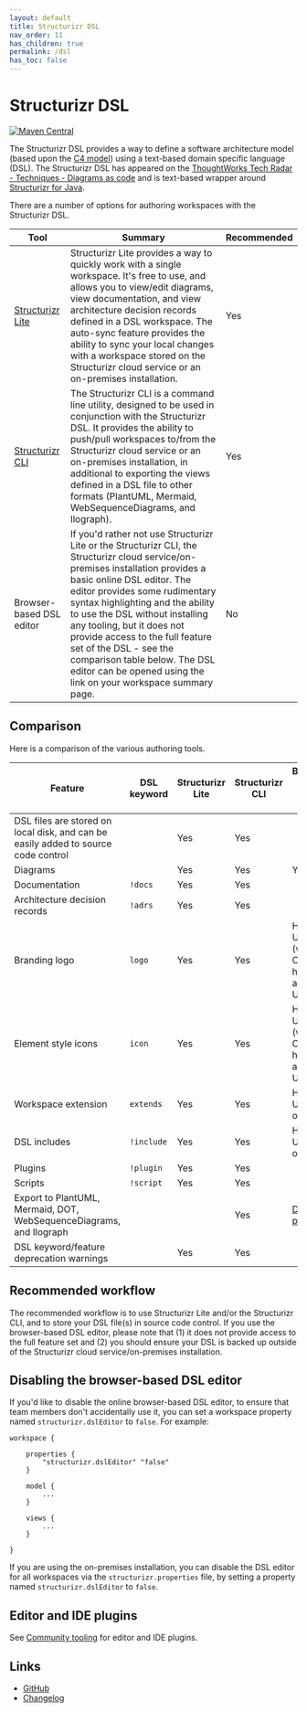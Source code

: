 ```yaml
---
layout: default
title: Structurizr DSL
nav_order: 11
has_children: true
permalink: /dsl
has_toc: false
---
```


# Structurizr DSL

[![Maven Central](https://img.shields.io/maven-central/v/com.structurizr/structurizr-dsl.svg?label=Maven%20Central)](https://search.maven.org/artifact/com.structurizr/structurizr-dsl)

The Structurizr DSL provides a way to define a software architecture model
(based upon the [C4 model](https://c4model.com)) using a text-based domain specific language (DSL).
The Structurizr DSL has appeared on the
[ThoughtWorks Tech Radar - Techniques - Diagrams as code](https://www.thoughtworks.com/radar/techniques/diagrams-as-code)
and is text-based wrapper around [Structurizr for Java](/java).

There are a number of options for authoring workspaces with the Structurizr DSL.

| Tool                      | Summary                                                                                                                                                                                                                                                                                                                                                                                                                                                              | Recommended |
|---------------------------|----------------------------------------------------------------------------------------------------------------------------------------------------------------------------------------------------------------------------------------------------------------------------------------------------------------------------------------------------------------------------------------------------------------------------------------------------------------------|-------------|
| [Structurizr Lite](/lite) | Structurizr Lite provides a way to quickly work with a single workspace. It's free to use, and allows you to view/edit diagrams, view documentation, and view architecture decision records defined in a DSL workspace. The auto-sync feature provides the ability to sync your local changes with a workspace stored on the Structurizr cloud service or an on-premises installation.                                                                               | Yes         |
| [Structurizr CLI](/cli)   | The Structurizr CLI is a command line utility, designed to be used in conjunction with the Structurizr DSL. It provides the ability to push/pull workspaces to/from the Structurizr cloud service or an on-premises installation, in additional to exporting the views defined in a DSL file to other formats (PlantUML, Mermaid, WebSequenceDiagrams, and Ilograph).                                                                                                | Yes         |
| Browser-based DSL editor  | If you'd rather not use Structurizr Lite or the Structurizr CLI, the Structurizr cloud service/on-premises installation provides a basic online DSL editor. The editor provides some rudimentary syntax highlighting and the ability to use the DSL without installing any tooling, but it does not provide access to the full feature set of the DSL - see the comparison table below. The DSL editor can be opened using the link on your workspace summary page.  | No          |

## Comparison

Here is a comparison of the various authoring tools.

| Feature                                                                            | DSL keyword | Structurizr Lite | Structurizr CLI | Browser-based DSL editor                          |
|------------------------------------------------------------------------------------|-------------|------------------|-----------------|---------------------------------------------------|
| DSL files are stored on local disk, and can be easily added to source code control |             | Yes              | Yes             |                                                   |
| Diagrams                                                                           |             | Yes              | Yes             | Yes                                               |
| Documentation                                                                      | `!docs`     | Yes              | Yes             |                                                   |
| Architecture decision records                                                      | `!adrs`     | Yes              | Yes             |                                                   |
| Branding logo                                                                      | `logo`      | Yes              | Yes             | HTTPS URLs (with CORS headers) and data URIs only |
| Element style icons                                                                | `icon`      | Yes              | Yes             | HTTPS URLs (with CORS headers) and data URIs only |
| Workspace extension                                                                | `extends`   | Yes              | Yes             | HTTPS URLs only                                   |
| DSL includes                                                                       | `!include`  | Yes              | Yes             | HTTPS URLs only                                   |
| Plugins                                                                            | `!plugin`   | Yes              | Yes             |                                                   |
| Scripts                                                                            | `!script`   | Yes              | Yes             |                                                   |
| Export to PlantUML, Mermaid, DOT, WebSequenceDiagrams, and Ilograph                |             |                  | Yes             | [Demo page](https://structurizr.com/dsl) only     |
| DSL keyword/feature deprecation warnings                                           |             | Yes              | Yes             |                                                   |

## Recommended workflow

The recommended workflow is to use Structurizr Lite and/or the Structurizr CLI, and to store your DSL file(s)
in source code control. If you use the browser-based DSL editor, please note that (1) it does not provide access to the full
feature set and (2) you should ensure your DSL is backed up outside of the Structurizr cloud service/on-premises installation.

## Disabling the browser-based DSL editor
If you'd like to disable the online browser-based DSL editor, to ensure that team members don't accidentally use it,
you can set a workspace property named `structurizr.dslEditor` to `false`. For example:

```
workspace {

    properties {
        "structurizr.dslEditor" "false"
    }

    model {
        ...
    }

    views {
        ...
    }

}
```

If you are using the on-premises installation, you can disable the DSL editor for all workspaces via the
`structurizr.properties` file, by setting a property named `structurizr.dslEditor` to `false`.

## Editor and IDE plugins

See [Community tooling](/community) for editor and IDE plugins.

## Links

- [GitHub](https://github.com/structurizr/java/tree/master/structurizr-dsl)
- [Changelog](https://github.com/structurizr/java/blob/master/changelog.md)
